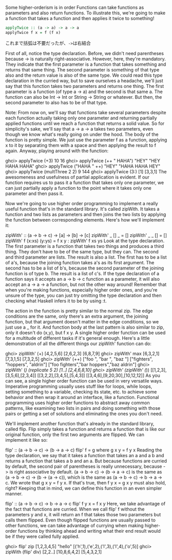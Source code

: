 Some higher-orderism is in order
Functions can take functions as parameters and also return functions. To illustrate this, we're going to make a function that takes a function and then applies it twice to something!

```haskell
applyTwice :: (a -> a) -> a -> a
applyTwice f x = f (f x)
```
これまで括弧は不要だったが、`->`は右結合

First of all, notice the type declaration. Before, we didn't need parentheses because -> is naturally right-associative. However, here, they're mandatory. They indicate that the first parameter is a function that takes something and returns that same thing. The second parameter is something of that type also and the return value is also of the same type. We could read this type declaration in the curried way, but to save ourselves a headache, we'll just say that this function takes two parameters and returns one thing. The first parameter is a function (of type a -> a) and the second is that same a. The function can also be Int -> Int or String -> String or whatever. But then, the second parameter to also has to be of that type.

Note: From now on, we'll say that functions take several parameters despite each function actually taking only one parameter and returning partially applied functions until we reach a function that returns a solid value. So for simplicity's sake, we'll say that a -> a -> a takes two parameters, even though we know what's really going on under the hood.
The body of the function is pretty simple. We just use the parameter f as a function, applying x to it by separating them with a space and then applying the result to f again. Anyway, playing around with the function:

ghci> applyTwice (+3) 10
16
ghci> applyTwice (++ " HAHA") "HEY"
"HEY HAHA HAHA"
ghci> applyTwice ("HAHA " ++) "HEY"
"HAHA HAHA HEY"
ghci> applyTwice (multThree 2 2) 9
144
ghci> applyTwice (3:) [1]
[3,3,1]
The awesomeness and usefulness of partial application is evident. If our function requires us to pass it a function that takes only one parameter, we can just partially apply a function to the point where it takes only one parameter and then pass it.

Now we're going to use higher order programming to implement a really useful function that's in the standard library. It's called zipWith. It takes a function and two lists as parameters and then joins the two lists by applying the function between corresponding elements. Here's how we'll implement it:

zipWith' :: (a -> b -> c) -> [a] -> [b] -> [c]
zipWith' _ [] _ = []
zipWith' _ _ [] = []
zipWith' f (x:xs) (y:ys) = f x y : zipWith' f xs ys
Look at the type declaration. The first parameter is a function that takes two things and produces a third thing. They don't have to be of the same type, but they can. The second and third parameter are lists. The result is also a list. The first has to be a list of a's, because the joining function takes a's as its first argument. The second has to be a list of b's, because the second parameter of the joining function is of type b. The result is a list of c's. If the type declaration of a function says it accepts an a -> b -> c function as a parameter, it will also accept an a -> a -> a function, but not the other way around! Remember that when you're making functions, especially higher order ones, and you're unsure of the type, you can just try omitting the type declaration and then checking what Haskell infers it to be by using :t.

The action in the function is pretty similar to the normal zip. The edge conditions are the same, only there's an extra argument, the joining function, but that argument doesn't matter in the edge conditions, so we just use a _ for it. And function body at the last pattern is also similar to zip, only it doesn't do (x,y), but f x y. A single higher order function can be used for a multitude of different tasks if it's general enough. Here's a little demonstration of all the different things our zipWith' function can do:

ghci> zipWith' (+) [4,2,5,6] [2,6,2,3]
[6,8,7,9]
ghci> zipWith' max [6,3,2,1] [7,3,1,5]
[7,3,2,5]
ghci> zipWith' (++) ["foo ", "bar ", "baz "] ["fighters", "hoppers", "aldrin"]
["foo fighters","bar hoppers","baz aldrin"]
ghci> zipWith' (*) (replicate 5 2) [1..]
[2,4,6,8,10]
ghci> zipWith' (zipWith' (*)) [[1,2,3],[3,5,6],[2,3,4]] [[3,2,2],[3,4,5],[5,4,3]]
[[3,4,6],[9,20,30],[10,12,12]]
As you can see, a single higher order function can be used in very versatile ways. Imperative programming usually uses stuff like for loops, while loops, setting something to a variable, checking its state, etc. to achieve some behavior and then wrap it around an interface, like a function. Functional programming uses higher order functions to abstract away common patterns, like examining two lists in pairs and doing something with those pairs or getting a set of solutions and eliminating the ones you don't need.

We'll implement another function that's already in the standard library, called flip. Flip simply takes a function and returns a function that is like our original function, only the first two arguments are flipped. We can implement it like so:

flip' :: (a -> b -> c) -> (b -> a -> c)
flip' f = g
    where g x y = f y x
Reading the type declaration, we say that it takes a function that takes an a and a b and returns a function that takes a b and an a. But because functions are curried by default, the second pair of parentheses is really unnecessary, because -> is right associative by default. (a -> b -> c) -> (b -> a -> c) is the same as (a -> b -> c) -> (b -> (a -> c)), which is the same as (a -> b -> c) -> b -> a -> c. We wrote that g x y = f y x. If that's true, then f y x = g x y must also hold, right? Keeping that in mind, we can define this function in an even simpler manner.

flip' :: (a -> b -> c) -> b -> a -> c
flip' f y x = f x y
Here, we take advantage of the fact that functions are curried. When we call flip' f without the parameters y and x, it will return an f that takes those two parameters but calls them flipped. Even though flipped functions are usually passed to other functions, we can take advantage of currying when making higher-order functions by thinking ahead and writing what their end result would be if they were called fully applied.

ghci> flip' zip [1,2,3,4,5] "hello"
[('h',1),('e',2),('l',3),('l',4),('o',5)]
ghci> zipWith (flip' div) [2,2..] [10,8,6,4,2]
[5,4,3,2,1]